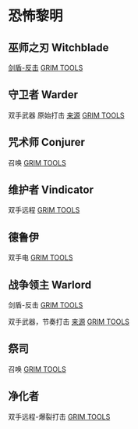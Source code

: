# 恐怖黎明

## 巫师之刃 Witchblade

[剑盾-反击](https://forums.crateentertainment.com/t/1-1-7-2-sentinel-of-the-three-witchblade-cr-4-40-5-50ex-naked-100sr-with-fevered-rage-2-5kda-celestials-ravager-33-sec-crate-1-min-facetank-callagadra-44-seconds/97454) [GRIM TOOLS](https://www.grimtools.com/calc/YVWnzJn2)

## 守卫者 Warder

双手武器 原始打击 [来源](https://forums.crateentertainment.com/t/1-1-7-2-sentinel-of-the-three-witchblade-cr-4-40-5-50ex-naked-100sr-with-fevered-rage-2-5kda-celestials-ravager-33-sec-crate-1-min-facetank-callagadra-44-seconds/97454) [GRIM TOOLS](https://www.grimtools.com/calc/4VxwlWr2)

## 咒术师 Conjurer

召唤 [GRIM TOOLS](https://www.grimtools.com/calc/lNkwJzBN)

## 维护者 Vindicator

双手远程 [GRIM TOOLS](https://www.grimtools.com/calc/nZoJeRdV)

## 德鲁伊

双手电 [GRIM TOOLS](https://www.grimtools.com/calc/b28b9jKZ)

## 战争领主 Warlord

剑盾-反击 [GRIM TOOLS](https://www.grimtools.com/calc/lNkwOgRN)

双手武器，节奏打击 [来源](https://forums.crateentertainment.com/t/1-1-7-1-2h-melee-gutsmasher-physical-warlord-sr-75-mogdrogen-kill/100385)
[GRIM TOOLS](https://www.grimtools.com/calc/JVl5qqoZ)

## 祭司

召唤 [GRIM TOOLS](https://www.grimtools.com/calc/b28bQ3pZ)

## 净化者

双手远程-爆裂打击 [GRIM TOOLS](https://www.grimtools.com/calc/nZoJjOzV)
